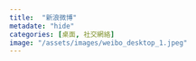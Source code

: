 ```yaml
---
title:  "新浪微博"
metadate: "hide"
categories: [桌面, 社交網絡]
image: "/assets/images/weibo_desktop_1.jpeg"
---
```

